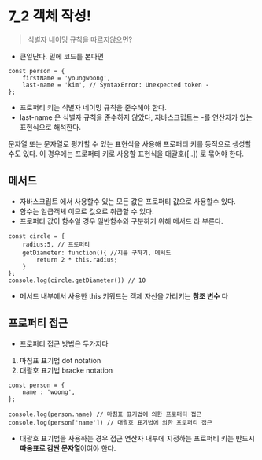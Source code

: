 # 7_2 객체 작성!

> 식별자 네이밍 규칙을 따르지않으면?
- 큰일난다. 밑에 코드를 본다면

```
const person = {
    firstName = 'youngwoong',
    last-name = 'kim', // SyntaxError: Unexpected token - 
}; 
```
- 프로퍼티 키는 식별자 네이밍 규칙을 준수해야 한다. 
- last-name 은 식별자 규칙을 준수하지 않았다, 자바스크립트는 -를 연산자가 있는 표현식으로 해석한다.

문자열 또는 문자열로 평가할 수 있는 표현식을 사용해 프로퍼티 키를 동적으로 생성할 수도 있다. 이 경우에는 프로퍼티 키로 사용할 표현식을 대괄호([..]) 로 묶어야 한다.

## 메서드 
- 자바스크립트 에서 사용할수 있는 모든 값은 프로퍼티 값으로 사용할수 있다.
- 함수는 일급객체 이므로 값으로 취급할 수 있다.
- 프로퍼티 값이 함수일 경우 일반함수와 구분하기 위해 메서드 라 부른다.

``` 
const circle = {
    radius:5, // 프로퍼티   
    getDiameter: function(){ //지름 구하기, 메서드
        return 2 * this.radius;
    }
};
console.log(circle.getDiameter()) // 10
```

- 메서드 내부에서 사용한 this 키워드는 객체 자신을 가리키는 **참조 변수** 다

## 프로퍼티 접근
- 프로퍼티 접근 방법은 두가지다
1. 마침표 표기법 dot notation
2. 대괄호 표기법 bracke notation

```
const person = {
    name : 'woong',
};

console.log(person.name) // 마침표 표기법에 의한 프로퍼티 접근
console.log(person['name']) // 대괄호 표기법에 의한 프로퍼티 접근
```
- 대괄호 표기법을 사용하는 경우 접근 연산자 내부에 지정하는 프로퍼티 키는 반드시 **따옴표로 감싼 문자열**이여야 한다.

